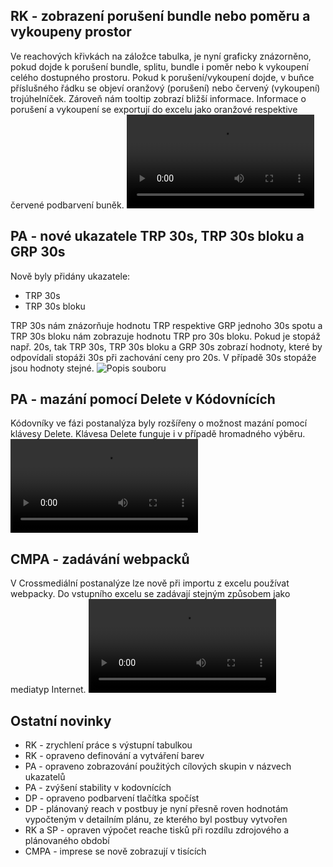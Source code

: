 ﻿---
categories: [fenix]
layout: fenix
---
## RK - zobrazení porušení bundle nebo poměru a vykoupeny prostor 
Ve reachových křivkách na záložce tabulka, je nyní graficky znázorněno, pokud dojde k porušení bundle, splitu, bundle i poměr nebo k vykoupení celého dostupného prostoru. Pokud k porušení/vykoupení dojde, v buňce příslušného řádku se objeví oranžový (porušení) nebo červený (vykoupení) trojúhelníček. Zároveň nám tooltip zobrazí bližší informace. Informace o porušení a vykoupení se exportují do excelu jako oranžové respektive červené podbarvení buněk.
<video src="{{site.url}}/data/ruzek_vykoupeni.mp4" type="video/mp4" controls></video>

## PA - nové ukazatele TRP 30s, TRP 30s bloku a GRP 30s
Nově byly přidány ukazatele:

<ul><li>TRP 30s</li>
<li>TRP 30s bloku</li></ul>

TRP 30s nám znázorňuje hodnotu TRP respektive GRP jednoho 30s spotu a TRP 30s bloku nám zobrazuje hodnotu TRP pro 30s bloku. Pokud je stopáž např. 20s, tak TRP 30s, TRP 30s bloku a GRP 30s zobrazí hodnoty, které by odpovídali stopáži 30s při zachování ceny pro 20s.
V případě 30s stopáže jsou hodnoty stejné.
![Popis souboru]({{site.url}}/data/TRP30bloku3.jpg "Popis souboru")

## PA - mazání pomocí Delete v Kódovnících
Kódovníky ve fázi postanalýza byly rozšířeny o možnost mazání pomocí klávesy Delete. Klávesa Delete funguje i v případě hromadného výběru.
<video src="{{site.url}}/data/kodovniky_delete.mp4" type="video/mp4" controls></video>

## CMPA - zadávání webpacků
V Crossmediální postanalýze lze nově při importu z excelu používat webpacky. Do vstupního excelu se zadávají stejným způsobem jako mediatyp Internet.
<video src="{{site.url}}/data/CMPA_webpack.mp4" type="video/mp4" controls></video>

## Ostatní novinky
<ul><li>RK - zrychlení práce s výstupní tabulkou</li>
<li>RK - opraveno definování a vytváření barev</li>
<li>PA - opraveno zobrazování použitých cílových skupin v názvech ukazatelů</li>
<li>PA - zvýšení stability v kodovnících</li>
<li>DP - opraveno podbarvení tlačítka spočíst</li>
<li>DP - plánovaný reach v postbuy je nyní přesně roven hodnotám vypočteným v detailním plánu, ze kterého byl postbuy vytvořen</li>
<li>RK a SP - opraven výpočet reache tisků při rozdílu zdrojového a plánovaného období</li>
<li>CMPA - imprese se nově zobrazují v tisících</li></ul>

